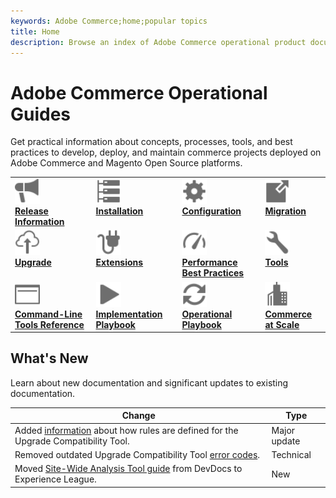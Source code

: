 ```yaml
---
keywords: Adobe Commerce;home;popular topics
title: Home
description: Browse an index of Adobe Commerce operational product documentation.
---
```


# Adobe Commerce Operational Guides

Get practical information about concepts, processes, tools, and best practices to develop, deploy, and maintain commerce projects deployed on Adobe Commerce and Magento Open Source platforms.

<table>
<tr>
  <td valign="top">
    <a href="https://devdocs.magento.com/guides/v2.4/release-notes/bk-release-notes.html">
      <img alt="Release Information" src="../assets/icons/promote.svg" width="40" height="40"/>
    </a>
    <div>
      <a href="https://devdocs.magento.com/guides/v2.4/release-notes/bk-release-notes.html"><strong>Release Information</strong></a>
    </div>
  </td>
  <td valign="top">
    <a href="https://devdocs.magento.com/guides/v2.4/install-gde/install-flow-diagram.html">
      <img alt="Installation" src="../assets/icons/servers.svg" width="40" height="40"/>
    </a>
    <div>
      <a href="https://devdocs.magento.com/guides/v2.4/install-gde/install-flow-diagram.html"><strong>Installation</strong></a>
    </div>
  </td>
  <td valign="top">
    <a href="https://devdocs.magento.com/guides/v2.4/config-guide/bk-config-guide.html">
      <img alt="Configuration" src="../assets/icons/settings.svg" width="40" height="40"/>
    </a>
    <div>
      <a href="https://devdocs.magento.com/guides/v2.4/config-guide/bk-config-guide.html"><strong>Configuration</strong></a>
    </div>
  </td>
  <td valign="top">
    <a href="https://devdocs.magento.com/guides/v2.4/migration/bk-migration-guide.html">
      <img alt="Migration" src="../assets/icons/move-to.svg" width="40" height="40"/>
    </a>
    <div>
      <a href="https://devdocs.magento.com/guides/v2.4/migration/bk-migration-guide.html"><strong>Migration</strong></a>
    </div>
  </td>
</tr>
<tr>
  <td valign="top">
    <a href="../upgrade/overview.md">
      <img alt="Upgrade" src="../assets/icons/upload-cloud.svg" width="40" height="40"/>
    </a>
    <div>
      <a href="../upgrade/overview.md"><strong>Upgrade</strong></a>
    </div>
  </td>
  <td valign="top">
    <a href="https://devdocs.magento.com/extensions/">
       <img alt="Extensions" src="../assets/icons/extension.svg" width="40" height="40"/>
    </a>
    <div>
      <a href="https://devdocs.magento.com/extensions/"><strong>Extensions</strong></a>
    </div>
  </td>
  <td valign="top">
    <a href="../performance/overview.md">
       <img alt="Performance" src="../assets/icons/gauge.svg" width="40" height="40"/>
    </a>
    <div>
      <a href="../performance/overview.md"><strong>Performance Best Practices</strong></a>
    </div>
  </td>
  <td valign="top">
    <a href="https://devdocs.magento.com/quality-patches/tool.html">
       <img alt="Tools" src="../assets/icons/wrench.svg" width="40" height="40"/>
    </a>
    <div>
      <a href="https://experienceleague.adobe.com/docs/commerce-operations/tools/overview.html?lang=en"><strong>Tools</strong></a>
    </div>
  </td>
</tr>
<tr>
  <td valign="top">
    <a href="https://devdocs.magento.com/guides/v2.4/reference/cli/magento.html">
       <img alt="Command-line tools reference" src="../assets/icons/page-rule.svg" width="40" height="40"/>
    </a>
    <div>
      <a href="https://devdocs.magento.com/guides/v2.4/reference/cli/magento.html"><strong>Command-Line Tools Reference</strong></a>
    </div>
  </td>
  <td valign="top">
    <a href="../implementation-playbook/overview.md">
      <img alt="Implementation" src="../assets/icons/play.svg" width="40" height="40"/>
    </a>
    <div>
      <a href="../implementation-playbook/overview.md"><strong>Implementation Playbook</strong></a>
    </div>
  </td>
  <td valign="top">
    <a href="../operational-playbook/overview.md">
       <img alt="Operations" src="../assets/icons/refresh.svg" width="40" height="40"/>
    </a>
    <div>
      <a href="../operational-playbook/overview.md"><strong>Operational Playbook</strong></a>
    </div>
  </td>
  <td valign="top">
    <a href="../operational-playbook/overview.md">
       <img alt="Enterprise" src="../assets/icons/enterprise.svg" width="40" height="40"/>
    </a>
    <div>
      <a href="../commerce-at-scale/overview.md"><strong>Commerce at Scale</strong></a>
    </div>
  </td>
</tr>
</table>

## What's New

Learn about new documentation and significant updates to existing documentation. 

| Change                                                                                                                                 | Type         |
|----------------------------------------------------------------------------------------------------------------------------------------|--------------|
| Added [information](../upgrade/upgrade-compatibility-tool/overview.md) about how rules are defined for the Upgrade Compatibility Tool. | Major update |
| Removed outdated Upgrade Compatibility Tool [error codes](../upgrade/upgrade-compatibility-tool/error-messages.md).                    | Technical    |
| Moved [Site-Wide Analysis Tool guide](../tools/site-wide-analysis-tool/intro.md) from DevDocs to Experience League. | New |
